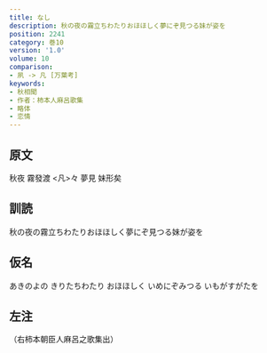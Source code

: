 ```yaml
---
title: なし
description: 秋の夜の霧立ちわたりおほほしく夢にぞ見つる妹が姿を
position: 2241
category: 巻10
version: '1.0'
volume: 10
comparison:
- 夙 -> 凡 [万葉考]
keywords:
- 秋相聞
- 作者：柿本人麻呂歌集
- 略体
- 恋情
---
```


## 原文

秋夜 霧發渡 <凡>々 夢見 妹形矣

## 訓読

秋の夜の霧立ちわたりおほほしく夢にぞ見つる妹が姿を

## 仮名

あきのよの きりたちわたり おほほしく いめにぞみつる いもがすがたを

## 左注

（右柿本朝臣人麻呂之歌集出）
